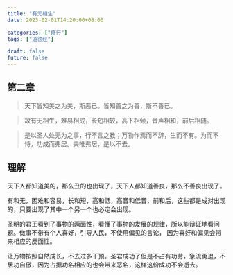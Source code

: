 ```yaml
---
title: "有无相生"
date: 2023-02-01T14:20:00+08:00

categories: ["修行"]
tags: ["道德经"]

draft: false
future: false
---
```


## 第二章

> 天下皆知美之为美，斯恶已。皆知善之为善，斯不善已。

> 故有无相生，难易相成，长短相较，高下相倾，音声相和，前后相随。

> 是以圣人处无为之事，行不言之教；万物作焉而不辞，生而不有。为而不恃，功成而弗居。夫唯弗居，是以不去。

## 理解

天下人都知道美的，那么丑的也出现了，天下人都知道善良，那么不善良出现了。

有和无，困难和容易，长和短，高和低，高音和低音，前和后，这些都是成对出现的，只要出现了其中一个另一个也必定会出现。

圣明的君王看到了事物的两面性，看懂了事物的发展的规律，所以能辩证地看问题。做事不带有个人喜好，引导人民，不使用偏见的言论， 因为喜好和偏见会带来相应的反面性。

让万物按照自然成长，不去过多干预。圣君成功了但是不占有功劳，急流勇退，不居功自傲，因为占据功名相应的也会带来恶名，这样这份成功不会逝去。
